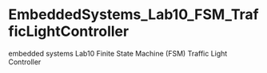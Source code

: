 EmbeddedSystems_Lab10_FSM_TrafficLightController
================================================

embedded systems Lab10 Finite State Machine (FSM) Traffic Light Controller 
